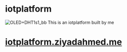 # iotplatform
![OLED+DHT1s1_bb](https://user-images.githubusercontent.com/62690285/127768439-27066ee8-a7f6-42d3-a6db-da778297f98e.png)
This is an iotplatform built by me 
# [iotplatform.ziyadahmed.me](https://iotplatform.ziyadahmed.me)
